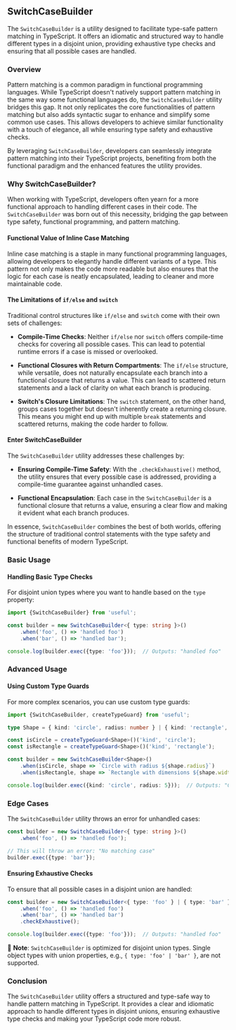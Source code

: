 ## SwitchCaseBuilder

The `SwitchCaseBuilder` is a utility designed to facilitate type-safe pattern matching in TypeScript. It offers an idiomatic and structured way to handle different types in a disjoint union, providing exhaustive type checks and ensuring that all possible cases are handled.

### Overview

Pattern matching is a common paradigm in functional programming languages. While TypeScript doesn't natively support pattern matching in the same way some functional languages do, the `SwitchCaseBuilder` utility bridges this gap. It not only replicates the core functionalities of pattern matching but also adds syntactic sugar to enhance and simplify some common use cases. This allows developers to achieve similar functionality with a touch of elegance, all while ensuring type safety and exhaustive checks.

By leveraging `SwitchCaseBuilder`, developers can seamlessly integrate pattern matching into their TypeScript projects, benefiting from both the functional paradigm and the enhanced features the utility provides.

### Why SwitchCaseBuilder?

When working with TypeScript, developers often yearn for a more functional approach to handling different cases in their code. The `SwitchCaseBuilder` was born out of this necessity, bridging the gap between type safety, functional programming, and pattern matching.

#### Functional Value of Inline Case Matching

Inline case matching is a staple in many functional programming languages, allowing developers to elegantly handle different variants of a type. This pattern not only makes the code more readable but also ensures that the logic for each case is neatly encapsulated, leading to cleaner and more maintainable code.

#### The Limitations of `if/else` and `switch`

Traditional control structures like `if/else` and `switch` come with their own sets of challenges:

- **Compile-Time Checks**: Neither `if/else` nor `switch` offers compile-time checks for covering all possible cases. This can lead to potential runtime errors if a case is missed or overlooked.

- **Functional Closures with Return Compartments**: The `if/else` structure, while versatile, does not naturally encapsulate each branch into a functional closure that returns a value. This can lead to scattered return statements and a lack of clarity on what each branch is producing.

- **Switch's Closure Limitations**: The `switch` statement, on the other hand, groups cases together but doesn't inherently create a returning closure. This means you might end up with multiple `break` statements and scattered returns, making the code harder to follow.

#### Enter SwitchCaseBuilder

The `SwitchCaseBuilder` utility addresses these challenges by:

- **Ensuring Compile-Time Safety**: With the `.checkExhaustive()` method, the utility ensures that every possible case is addressed, providing a compile-time guarantee against unhandled cases.

- **Functional Encapsulation**: Each case in the `SwitchCaseBuilder` is a functional closure that returns a value, ensuring a clear flow and making it evident what each branch produces.

In essence, `SwitchCaseBuilder` combines the best of both worlds, offering the structure of traditional control statements with the type safety and functional benefits of modern TypeScript.


### Basic Usage

#### Handling Basic Type Checks

For disjoint union types where you want to handle based on the `type` property:

```typescript
import {SwitchCaseBuilder} from 'useful';

const builder = new SwitchCaseBuilder<{ type: string }>()
    .when('foo', () => 'handled foo')
    .when('bar', () => 'handled bar');

console.log(builder.exec({type: 'foo'}));  // Outputs: "handled foo"
```

### Advanced Usage

#### Using Custom Type Guards

For more complex scenarios, you can use custom type guards:

```typescript
import {SwitchCaseBuilder, createTypeGuard} from 'useful';

type Shape = { kind: 'circle', radius: number } | { kind: 'rectangle', width: number, height: number };

const isCircle = createTypeGuard<Shape>()('kind', 'circle');
const isRectangle = createTypeGuard<Shape>()('kind', 'rectangle');

const builder = new SwitchCaseBuilder<Shape>()
    .when(isCircle, shape => `Circle with radius ${shape.radius}`)
    .when(isRectangle, shape => `Rectangle with dimensions ${shape.width}x${shape.height}`);

console.log(builder.exec({kind: 'circle', radius: 5}));  // Outputs: "Circle with radius 5"
```

### Edge Cases

The `SwitchCaseBuilder` utility throws an error for unhandled cases:

```typescript
const builder = new SwitchCaseBuilder<{ type: string }>()
    .when('foo', () => 'handled foo');

// This will throw an error: "No matching case"
builder.exec({type: 'bar'});
```

#### Ensuring Exhaustive Checks

To ensure that all possible cases in a disjoint union are handled:

```typescript
const builder = new SwitchCaseBuilder<{ type: 'foo' } | { type: 'bar' }>()
    .when('foo', () => 'handled foo')
    .when('bar', () => 'handled bar')
    .checkExhaustive();

console.log(builder.exec({type: 'foo'}));  // Outputs: "handled foo"
```

🚫 **Note**: `SwitchCaseBuilder` is optimized for disjoint union types. Single object types with union properties, e.g., `{ type: 'foo' | 'bar' }`, are not supported.

### Conclusion

The `SwitchCaseBuilder` utility offers a structured and type-safe way to handle pattern matching in TypeScript. It provides a clear and idiomatic approach to handle different types in disjoint unions, ensuring exhaustive type checks and making your TypeScript code more robust.
